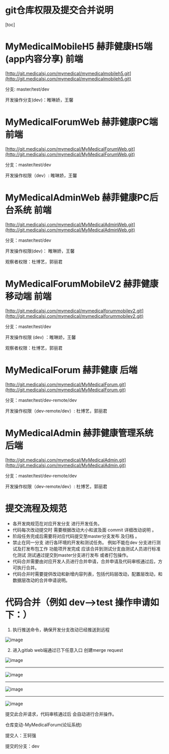 # git仓库权限及提交合并说明
[toc]

# MyMedicalMobileH5 赫菲健康H5端(app内容分享) 前端
[http://git.medicalsj.com/mymedical/mymedicalmobileh5.git](http://git.medicalsj.com/mymedical/mymedicalmobileh5.git)

分支: master/test/dev

开发操作分支(dev)：睢琳娇，王馨

# MyMedicalForumWeb 赫菲健康PC端 前端
[http://git.medicalsj.com/mymedical/MyMedicalForumWeb.git](http://git.medicalsj.com/mymedical/MyMedicalForumWeb.git)

分支：master/test/dev

开发操作权限（dev）:  睢琳娇，王馨

# MyMedicalAdminWeb 赫菲健康PC后台系统 前端
[http://git.medicalsj.com/mymedical/MyMedicalAdminWeb.git](http://git.medicalsj.com/mymedical/MyMedicalAdminWeb.git)

分支：master/test/dev

开发操作权限(dev)： 睢琳娇，王馨

观察者权限：杜博艺，郭丽君

# MyMedicalForumMobileV2 赫菲健康移动端 前端
[http://git.medicalsj.com/mymedical/mymedicalforummobilev2.git](http://git.medicalsj.com/mymedical/mymedicalforummobilev2.git)

分支：master/test/dev

开发操作权限 (dev) ：睢琳娇，王馨

观察者权限：杜博艺，郭丽君

# MyMedicalForum 赫菲健康 后端
[http://git.medicalsj.com/mymedical/MyMedicalForum.git](http://git.medicalsj.com/mymedical/MyMedicalForum.git)

分支：master/test/dev-remote/dev

开发操作权限（dev-remote/dev）: 杜博艺，郭丽君

# MyMedicalAdmin 赫菲健康管理系统  后端
[http://git.medicalsj.com/mymedical/MyMedicalAdmin.git](http://git.medicalsj.com/mymedical/MyMedicalAdmin.git)

分支：master/test/dev-remote/dev

开发操作权限（dev-remote/dev）: 杜博艺，郭丽君



# 提交流程及规范
* 各开发岗规范在对应开发分支 进行开发任务。
* 代码每次改动提交时 需要根据改动大小和波及面 commit 详细改动说明 。
* 阶段任务完成后需要将对应代码提交至master分支发布 及归档 。
* 禁止在同一分支 进行各环境的开发和测试任务。
例如不能在dev 分支进行测试及打发布包工作  功能项开发完成  应该合并到测试分支由测试人员进行标准化测试
测试通过提交到master分支进行发布 或者打包操作。
* 代码合并需要由对应开发人员进行合并申请，合并申请及代码审核通过后，方可执行合并。
* 代码合并时需要提供改动和新增内容列表，包括代码层改动，配置层改动，和数据层改动的合并申请说明。

# 代码合并（例如 dev-->test 操作申请如下：）
1. 执行推送命令，确保开发分支改动已经推送到远程

![image](images/V2nTP9p9BFxxNzqNfX1rstkzu0f3QA7mJ4vXd8l1P40.png)

2. 进入gitlab web端通过已下任意入口 创建merge request 

![image](images/Zry1UqlhfwSAewDY9F9VRGa26UymNdLrdAe96zNvTmM.png)

---
![image](images/_3ZEN28bhoiu6dP90_hfLVdOxdMoPQSrIwBkQmgJ3LU.png)

---
![image](images/NCPLDJzwJ4lWQXsvEgwN1xEG4u4ITRtSr4Ez_sQkHeg.png)

---
![image](images/e_rDzwVGcMs-OVWVfPnq0FwCf-8RwDJzrdri6DG_5x0.png)

提交此合并请求，代码审核通过后 会自动进行合并操作。

仓库变动-MyMedicalForum(论坛系统)

提交人：王轲强

提交的分支：dev